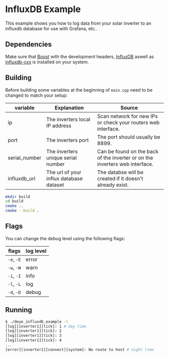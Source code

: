 # InfluxDB Example
This example shows you how to log data from your solar inverter to an influxdb database for use with Grafana, etc..

## Dependencies
Make sure that [Boost](https://www.boost.org/) with the development headers, [InfluxDB](https://docs.influxdata.com/influxdb/v2/install/) aswell as [influxdb-cxx](https://www.influxdata.com/blog/getting-started-c-influxdb/) is installed on your system.

## Building
Before building some variables at the beginning of `main.cpp` need to be changed to match your setup:

| variable      | Explanation                         | Source     |
| ------------- | ----------------------------------- |-------|
| ip            | The inverters local IP address       | Scan network for new IPs or check your routers web interface.  |
| port          | The inverters port                  | The port should usually be 8899. |
| serial_number | The inverters unique serial number  | Can be found on the back of the inverter or on the inverters web interface.
| influxdb_url | The url of your influx database dataset | The databse will be created if it doesn't already exist. |

```bash
mkdir build
cd build
cmake ..
cmake --build .
```


## Flags

You can change the debug level using the following flags:

| flags      | log level |
| ---------- | --------- |
| `-e`, `-E` | error     |
| `-w`, `-W` | warn      |
| `-i`, `-I` | info      |
| `-l`, `-L` | log       |
| `-d`, `-D` | debug     |

## Running

```bash
$ ./deye_influxdb_example -l
[log][inverter1][tick]: 1 # day time
[log][inverter1][tick]: 2
[log][inverter1][tick]: 3
[log][inverter1][tick]: 4
...
[error][inverter1][connect][system]: No route to host # night time
```